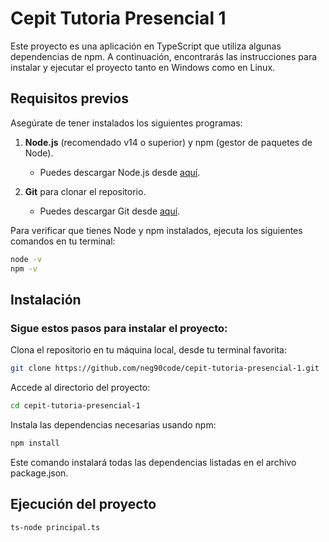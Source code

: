 # Cepit Tutoria Presencial 1

Este proyecto es una aplicación en TypeScript que utiliza algunas dependencias de npm. A continuación, encontrarás las instrucciones para instalar y ejecutar el proyecto tanto en Windows como en Linux.

## Requisitos previos

Asegúrate de tener instalados los siguientes programas:

1. **Node.js** (recomendado v14 o superior) y npm (gestor de paquetes de Node).
   - Puedes descargar Node.js desde [aquí](https://nodejs.org/).

2. **Git** para clonar el repositorio.
   - Puedes descargar Git desde [aquí](https://git-scm.com/).

Para verificar que tienes Node y npm instalados, ejecuta los siguientes comandos en tu terminal:

```sh
node -v
npm -v
```

## Instalación

### Sigue estos pasos para instalar el proyecto:

Clona el repositorio en tu máquina local, desde tu terminal favorita:

```sh
git clone https://github.com/neg90code/cepit-tutoria-presencial-1.git
```

Accede al directorio del proyecto:

```sh
cd cepit-tutoria-presencial-1
```

Instala las dependencias necesarias usando npm:

```sh
npm install
```

Este comando instalará todas las dependencias listadas en el archivo package.json.

## Ejecución del proyecto

```sh
ts-node principal.ts
```